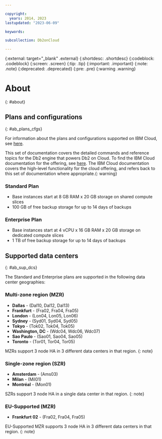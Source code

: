 ```yaml
---

copyright:
  years: 2014, 2023
lastupdated: "2023-06-09"

keywords: 

subcollection: Db2onCloud

---
```


 
{:external: target="_blank" .external}
{:shortdesc: .shortdesc}
{:codeblock: .codeblock}
{:screen: .screen}
{:tip: .tip}
{:important: .important}
{:note: .note}
{:deprecated: .deprecated}
{:pre: .pre}
{:warning .warning}

# About
{: #about}

## Plans and configurations
{: #ab_plans_cfgs}

For information about the plans and configurations supported on IBM Cloud, see [here](https://cloud.ibm.com/docs/Db2onCloud?topic=Db2onCloud-about). 

This set of documentation covers the detailed commands and reference topics for the Db2 engine that powers Db2 on Cloud. To find the IBM Cloud documentation for the offering, see [here](https://cloud.ibm.com/docs/Db2onCloud?topic=Db2onCloud-about). The IBM Cloud documentation covers the high-level functionality for the cloud offering, and refers back to this set of documentation where appropriate.{: warning}

### Standard Plan

- Base instances start at 8 GB RAM x 20 GB storage on shared compute slices
- 100 GB of free backup storage for up to 14 days of backups

### Enterprise Plan

- Base instances start at 4 vCPU x 16 GB RAM x 20 GB storage on dedicated compute slices
- 1 TB of free backup storage for up to 14 days of backups


## Supported data centers
{: #ab_sup_dcs}

The Standard and Enterprise plans are supported in the following data center geographies:

### Multi-zone region (MZR) 
- **Dallas** - (Dal10, Dal12, Dal13)
- **Frankfurt** - (Fra02, Fra04, Fra05)
- **London** - (Lon04, Lon05, Lon06)
- **Sydney** - (Syd01, Syd04, Syd05)
- **Tokyo** - (Tok02, Tok04, Tok05)
- **Washington, DC** - (Wdc04, Wdc06, Wdc07)
- **Sao Paulo** - (Sao01, Sao04, Sao05)
- **Toronto** - (Tor01, Tor04, Tor05)

MZRs support 3 node HA in 3 different data centers in that region.
{: note}

### Single-zone region (SZR)
- **Amsterdam** - (Ams03)
- **Milan** - (Mil01)
- **Montréal** - (Mon01)

SZRs support 3 node HA in a single data center in that region.
{: note}

### EU-Supported (MZR)
- **Frankfurt 02** - (Fra02, Fra04, Fra05)

EU-Supported MZR supports 3 node HA in 3 different data centers in that region.
{: note}
